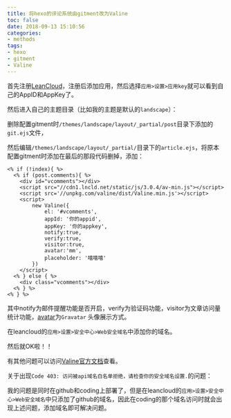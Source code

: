 ```yaml
---
title: 将hexo的评论系统由gitment改为Valine
toc: false
date: 2018-09-13 15:10:56
categories:
- methods
tags:
- hexo
- gitment
- Valine
---
```


首先注册[LeanCloud](https://leancloud.cn/)，注册后添加应用，然后选择`应用>设置>应用key`就可以看到自己的AppID和AppKey了。

<!-- more -->

然后进入自己的主题目录（比如我的主题是默认的`landscape`）：

删除配置gitment时`/themes/landscape/layout/_partial/post`目录下添加的`git.ejs`文件，

然后编辑`/themes/landscape/layout/_partial/`目录下的`article.ejs`，将原本配置gitment时添加在最后的那段代码删掉，添加：

```ejs
<% if (!index){ %>
  <% if (post.comments){ %>
    <div id="vcomments"></div>
    <script src="//cdn1.lncld.net/static/js/3.0.4/av-min.js"></script>
    <script src='//unpkg.com/valine/dist/Valine.min.js'></script>
    <script>
        new Valine({
            el: '#vcomments',
            appId: '你的appid',
            appKey: '你的appkey',
            notify:true, 
            verify:true, 
            visitor:true,
            avatar:'mm', 
            placeholder: '嘻嘻嘻' 
        })
    </script>
  <% } else { %>
    <div class="vcomments"></div>
  <% } %>
<% } %>
```

其中notify为邮件提醒功能是否开启，verify为验证码功能，visitor为文章访问量统计功能，[avatar](https://valine.js.org/avatar.html)为`Gravatar` 头像展示方式。

在leancloud的`应用>设置>安全中心>Web安全域名`中添加你的域名。

然后就OK啦！！

有其他问题可以访问[Valine官方文档](https://valine.js.org/quickstart.html)查看。



关于出现`Code 403: 访问被api域名白名单拒绝，请检查你的安全域名设置.`的问题：

我的问题是同时在github和coding上部署了，但是在leancloud的`应用>设置>安全中心>Web安全域名`中只添加了github的域名，因此在coding的那个域名访问时就会出现上述问题，添加域名即可解决问题。